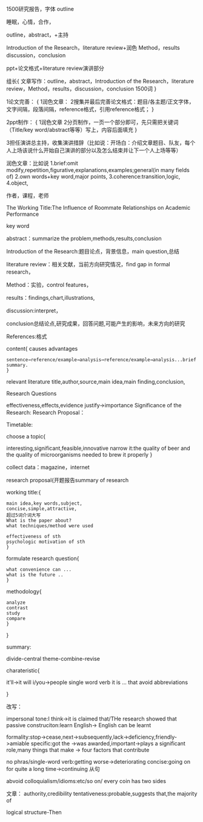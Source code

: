 
1500研究报告，字体
outline

睡眠，心情，合作，



outline，abstract，+主持

Introduction of the Research，literature review+润色
Method，results
discussion，conclusion

ppt+论文格式+literature review演讲部分


组长{
    文章写作：outline，abstract，Introduction of the Research，literature review，Method，results，discussion，conclusion
    1500词
}

1论文完善：
    {
        1润色文章：
        2搜集并最后完善论文格式：题目/各主题/正文字体，文字间隔，段落间隔，reference格式，引用reference格式；
    }

2ppt制作：
    {
        1润色文章
        2分页制作，一页一个部分即可，先只需把关键词（Title/key word/abstract等等）写上，内容后面填充
    }

3担任演讲总主持，收集演讲措辞（比如说：开场白：介绍文章题目、队友，每个人上场该说什么开始自己演讲的部分以及怎么结束并让下一个人上场等等）


润色文章：比如说
1.brief:omit modify,repetition,figurative,explanations,examples;general(in many fields of)
2.own words+key word,major points,
3.coherence:transition,logic,
4.object,





作者，课程，老师

The Working Title:The Influence of Roommate Relationships on Academic Performance


key word

abstract：summarize the problem,methods,results,conclusion

Introduction of the Research:题目论点，背景信息，main question,总结

literature review：相关文献，当前方向研究情况，find gap in formal research，

Method：实验，control features，

results：findings,chart,illustrations,

discussion:interpret，

conclusion总结论点,研究成果，回答问题,可能产生的影响，未来方向的研究

References:格式



content{
    causes
    advantages

    sentence→reference/example→analysis→reference/example→analysis...brief summary.
    }
relevant literature
    title,author,source,main idea,main finding,conclusion,

Research Questions

effectiveness,effects,evidence justify->importance
Significance of the Research:
Research Proposal：

Timetable:



choose a topic{

interesting,significant,feasible,innovative
narrow it:the quality of beer and the quality of microorganisms needed to brew it properly
}

collect data：magazine，internet




research proposal{开题报告summary of research

working title:{

    main idea,key words,subject,
    concise,simple,attractive,
    超过5词介词大写
    What is the paper about?
    what techniques/method were used

    effectiveness of sth
    psychologic motivation of sth
    }


formulate research question{

    what convenience can ...
    what is the future ..
    }

methodology{

    analyze
    contrast
    study
    compare
    }

}


summary:



divide-central theme-combine-revise



charateristic{

it'll->it will
i/you->people
single word verb
it is ... that
avoid abbreviations

}

改写：


impersonal tone:I think->it is claimed that/THe research showed that
passive construciton:learn English-> English can be learnt


formality:stop->cease,next->subsequently,lack->deficiency,friendly->amiable
specific:got the ->was awarded,important->plays a significant role,many things that make -> four factors that contribute

no phras/single-word verb:getting worse->deteriorating
concise:going on for quite a long time->continuing
从句

abvoid colloquialism/idioms:etc/so on/ every coin has two sides




文章：
authority,credibility
tentativeness:probable,suggests that,the majority of

logical structure-Then

